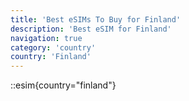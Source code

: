 ```yaml
---
title: 'Best eSIMs To Buy for Finland'
description: 'Best eSIM for Finland'
navigation: true
category: 'country'
country: 'Finland'
---
```


::esim{country="finland"}
